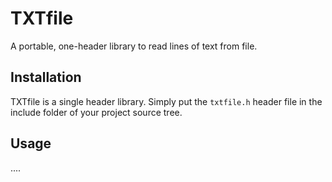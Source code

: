 TXTfile
=======

A portable, one-header library to read lines of text from file.


Installation
------------
TXTfile is a single header library. Simply put the `txtfile.h` header file in the include folder of your project source tree.

Usage
-----

....

